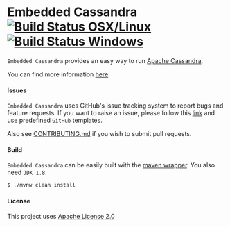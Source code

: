 # Embedded Cassandra [![Build Status OSX/Linux](https://img.shields.io/travis/nosan/embedded-cassandra/master.svg?logo=travis&logoColor=white&style=flat)](https://travis-ci.org/nosan/embedded-cassandra) [![Build Status Windows](https://img.shields.io/appveyor/ci/nosan/embedded-cassandra/master.svg?logo=appveyor&logoColor=white&style=flat)](https://ci.appveyor.com/project/nosan/embedded-cassandra)
`Embedded Cassandra` provides an easy way to run [Apache Cassandra](https://cassandra.apache.org/).

You can find more information [here](https://github.com/nosan/embedded-cassandra/wiki).

#### Issues

`Embedded Cassandra` uses GitHub's issue tracking system to report bugs and feature
requests. If you want to raise an issue, please follow this [link](https://github.com/nosan/embedded-cassandra/issues)
and use predefined `GitHub` templates.

Also see [CONTRIBUTING.md](CONTRIBUTING.md) if you wish to submit pull requests.

#### Build

`Embedded Cassandra` can be easily built with the [maven wrapper](https://github.com/takari/maven-wrapper). You also need `JDK 1.8`.

```bash
$ ./mvnw clean install
```

#### License

This project uses [Apache License 2.0](https://www.apache.org/licenses/LICENSE-2.0)
